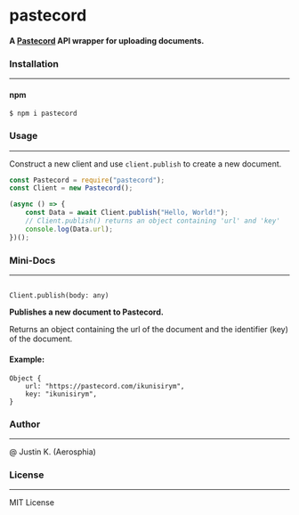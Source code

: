 # pastecord

#### A [Pastecord](https://pastecord.com/) API wrapper for uploading documents.

### Installation

---

#### npm

```
$ npm i pastecord
```

### Usage

---

Construct a new client and use `client.publish` to create a new document.

```js
const Pastecord = require("pastecord");
const Client = new Pastecord();

(async () => {
    const Data = await Client.publish("Hello, World!");
    // Client.publish() returns an object containing 'url' and 'key'
    console.log(Data.url);
})();
```

### Mini-Docs

---

##

`Client.publish(body: any)`

**Publishes a new document to Pastecord.**

Returns an object containing the url of the document and the identifier (key) of the document.

#### Example:

```
Object {
    url: "https://pastecord.com/ikunisirym",
    key: "ikunisirym",
}
```

### Author

---

@ Justin K. (Aerosphia)

### License

---

MIT License
